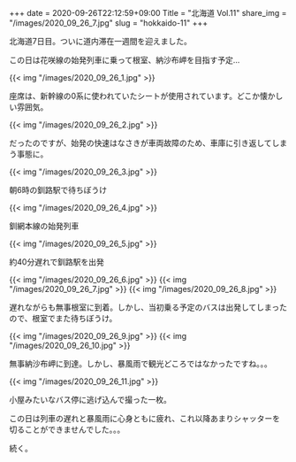 +++
date  = 2020-09-26T22:12:59+09:00
Title = "北海道 Vol.11"
share_img = "/images/2020_09_26_7.jpg"
slug = "hokkaido-11"
+++

北海道7日目。ついに道内滞在一週間を迎えました。

この日は花咲線の始発列車に乗って根室、納沙布岬を目指す予定...

{{< img "/images/2020_09_26_1.jpg" >}}
<p class="caption">座席は、新幹線の0系に使われていたシートが使用されています。どこか懐かしい雰囲気。</p>

{{< img "/images/2020_09_26_2.jpg" >}}

だったのですが、始発の快速はなさきが車両故障のため、車庫に引き返してしまう事態に。

{{< img "/images/2020_09_26_3.jpg" >}}
<p class="caption">朝6時の釧路駅で待ちぼうけ</p>

{{< img "/images/2020_09_26_4.jpg" >}}
<p class="caption">釧網本線の始発列車</p>

{{< img "/images/2020_09_26_5.jpg" >}}
<p class="caption">約40分遅れで釧路駅を出発</p>

{{< img "/images/2020_09_26_6.jpg" >}}
{{< img "/images/2020_09_26_7.jpg" >}}
{{< img "/images/2020_09_26_8.jpg" >}}

遅れながらも無事根室に到着。しかし、当初乗る予定のバスは出発してしまったので、根室でまた待ちぼうけ。

{{< img "/images/2020_09_26_9.jpg" >}}
{{< img "/images/2020_09_26_10.jpg" >}}
<p class="caption">無事納沙布岬に到達。しかし、暴風雨で観光どころではなかったですね。。。</p>

{{< img "/images/2020_09_26_11.jpg" >}}
<p class="caption">小屋みたいなバス停に逃げ込んで撮った一枚。</p>

この日は列車の遅れと暴風雨に心身ともに疲れ、これ以降あまりシャッターを切ることができませんでした。。。

続く。